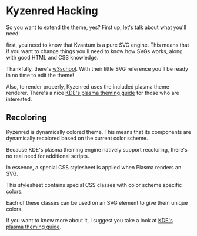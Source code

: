 # Kyzenred Hacking

So you want to extend the theme, yes? First up, let's talk about what you'll need!

first, you need to know that Kvantum is a pure SVG engine. This means that if you want to change things you'll need to know how SVGs works, along with good HTML and CSS knowledge. 

Thankfully, there's [w3school](https://www.w3schools.com/graphics/svg_intro.asp). With their little SVG reference you'll be ready in no time to edit the theme!

Also, to render properly, Kyzenred uses the included plasma theme renderer. There's a nice [KDE's plasma theming guide](https://techbase.kde.org/Development/Tutorials/Plasma5/ThemeDetails) for those who are interested.

## Recoloring
Kyzenred is dynamically colored theme. This means that its components are dynamically recolored based on the current color scheme.

Because KDE's plasma theming engine natively support recoloring, there's no real need for additional scripts. 

In essence, a special CSS stylesheet is applied when Plasma renders an SVG.

This stylesheet contains special CSS classes with color scheme specific colors. 

Each of these classes can be used on an SVG element to give them unique colors.

If you want to know more about it, I suggest you take a look at [KDE's plasma theming guide](https://techbase.kde.org/Development/Tutorials/Plasma5/ThemeDetails). 
